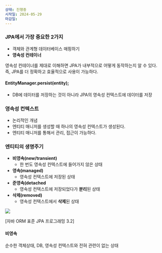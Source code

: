 ```yaml
---
상태: 진행중
시작일: 2024-05-29
마감일:
---
```

### JPA에서 가장 중요한 2가지
- 객체와 관계형 데이터베이스 매핑하기
- **영속성 컨테이너**

영속성 컨테이너를 제대로 이해하면 JPA가 내부적으로 어떻게 동작하는지 알 수 있다. 즉, JPA를 더 정확하고 효율적으로 사용이 가능하다.

#### **EntityManager.persist(entity);** 
- DB에 데이터를 저장하는 것이 아니라 JPA의 영속성 컨텍스트에 데이터를 저장

### 영속성 컨텍스트
- 논리적인 개념
- 엔티티 매니저를 생성할 때 하나의 영속성 컨텍스트가 생성된다.
- 엔티티 매니저를 통해서 관리, 접근이 가능하다.

### 엔티티의 생명주기
- **비영속(new/transient)**
	- 한 번도 영속성 컨텍스트에 들어가지 않은 상태
- **영속(managed)**
	- 영속성 컨텍스트에 저장된 상태
- **준영속(detached**
	- 영속성 컨텍스트에 저장되었다가 **분리**된 상태
- **삭제(removed)**
	- 영속성 컨텍스트에서 **삭제**된 상태
	
![](https://i.imgur.com/f4GuphH.png)


[자바 ORM 표준 JPA 프로그래밍 3.2]

#### 비영속
순수한 객체상태, DB, 영속성 컨텍스트와 전혀 관련이 없는 상태